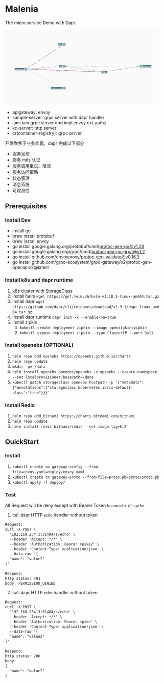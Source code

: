 # Malenia

The micro service Demo with Dapr.

![svc-dep-graph](docs/img/svc-dependencies-graph.png)

* apigateway: envoy
* sample-server: grpc server with dapr handler
* iam: iam grpc server and impl envoy ext-authz
* kc-server: http server
* cr(container-registry): grpc server

开发聚焦于业务实现，dapr 完成以下部分

* 服务发现
* 服务 mtls 认证
* 服务调用重试、限流
* 服务访问策略
* 状态管理
* 消息系统
* 可观测性

## Prerequisites

### Install Dev

- install go
- brew install protobuf
- brew install envoy
- go install google.golang.org/protobuf/cmd/protoc-gen-go@v1.28
- go install google.golang.org/grpc/cmd/protoc-gen-go-grpc@v1.2
- go install github.com/envoyproxy/protoc-gen-validate@v0.16.3
- go install github.com/grpc-ecosystem/grpc-gateway/v2/protoc-gen-openapiv2@latest

### Install k8s and dapr runtime

1. k8s cluster with StorageClass
2. install helm `wget https://get.helm.sh/helm-v3.10.1-linux-amd64.tar.gz`
3. install dapr `wget https://github.com/dapr/cli/releases/download/v1.9.1/dapr_linux_amd64.tar.gz`
4. install dapr runtime `dapr init -k --enable-ha=true`
5. install zipkin
   1. `kubectl create deployment zipkin --image openzipkin/zipkin`
   2. `kubectl expose deployment zipkin --type ClusterIP --port 9411`

### Install openebs (OPTIONAL)

1. `helm repo add openebs https://openebs.github.io/charts`
2. `helm repo update`
3. `mkdir -pv /data`
4. `helm install openebs openebs/openebs -n openebs --create-namespace --set localprovisioner.basePath=/data`
5. `kubectl patch storageclass openebs-hostpath -p '{"metadata": {"annotations":{"storageclass.kubernetes.io/is-default-class":"true"}}}'`

### Install Redis

1. `helm repo add bitnami https://charts.bitnami.com/bitnami`
2. `helm repo update`
3. `helm install redis bitnami/redis --set image.tag=6.2`

## QuickStart

### Install

1. `kubectl create cm gateway-config --from-file=envoy.yaml=deploy/envoy.yaml`
2. `kubectl create cm gateway-proto --from-file=proto.pb=proto/proto.pb`
3. `kubectl apply -f deploy/`

### Test

All Request will be deny except with Bearer Token `hanamichi` or `spike`

1. call dapr HTTP `echo` handler without token

```
Request:
curl -X POST \
  '192.168.234.3:31484/s/echo' \
  --header 'Accept: */*' \
  --header 'Authorization: Bearer spike2' \
  --header 'Content-Type: application/json' \
  --data-raw '{
  "name": "value2"
}'

Respond:
http status: 401
body: PERMISSION_DENIED
```

2. call dapr HTTP `echo` handler without token

```
Request:
curl -X POST \
  '192.168.234.3:31484/s/echo' \
  --header 'Accept: */*' \
  --header 'Authorization: Bearer spike' \
  --header 'Content-Type: application/json' \
  --data-raw '{
  "name": "value2"
}'

Respond:
http status: 200
body:
{
  "name": "value2"
}
```